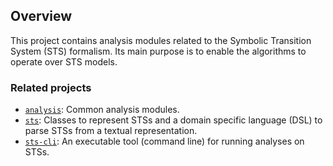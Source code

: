 ## Overview

This project contains analysis modules related to the Symbolic Transition System (STS) formalism. Its main purpose is to enable the algorithms to operate over STS models.

### Related projects

* [`analysis`](../analysis/README.md): Common analysis modules.
* [`sts`](../sts/README.md): Classes to represent STSs and a domain specific language (DSL) to parse STSs from a textual representation.
* [`sts-cli`](../sts-cli/README.md): An executable tool (command line) for running analyses on STSs.